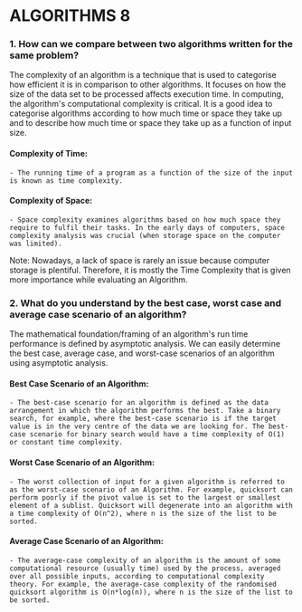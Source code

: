 # ALGORITHMS 8

### 1. How can we compare between two algorithms written for the same problem?
The complexity of an algorithm is a technique that is used to categorise how efficient it is in comparison to other algorithms. It focuses on how the size of the data set to be processed affects execution time. In computing, the algorithm's computational complexity is critical. It is a good idea to categorise algorithms according to how much time or space they take up and to describe how much time or space they take up as a function of input size.

#### Complexity of Time: 
    - The running time of a program as a function of the size of the input is known as time complexity.
#### Complexity of Space:
    - Space complexity examines algorithms based on how much space they require to fulfil their tasks. In the early days of computers, space complexity analysis was crucial (when storage space on the computer was limited).

Note: Nowadays, a lack of space is rarely an issue because computer storage is plentiful. Therefore, it is mostly the Time Complexity that is given more importance while evaluating an Algorithm.

### 2. What do you understand by the best case, worst case and average case scenario of an algorithm?
The mathematical foundation/framing of an algorithm's run time performance is defined by asymptotic analysis. We can easily determine the best case, average case, and worst-case scenarios of an algorithm using asymptotic analysis.

#### Best Case Scenario of an Algorithm:
    - The best-case scenario for an algorithm is defined as the data arrangement in which the algorithm performs the best. Take a binary search, for example, where the best-case scenario is if the target value is in the very centre of the data we are looking for. The best-case scenario for binary search would have a time complexity of O(1) or constant time complexity.

#### Worst Case Scenario of an Algorithm:
    - The worst collection of input for a given algorithm is referred to as the worst-case scenario of an Algorithm. For example, quicksort can perform poorly if the pivot value is set to the largest or smallest element of a sublist. Quicksort will degenerate into an algorithm with a time complexity of O(n^2), where n is the size of the list to be sorted.

#### Average Case Scenario of an Algorithm:
    - The average-case complexity of an algorithm is the amount of some computational resource (usually time) used by the process, averaged over all possible inputs, according to computational complexity theory. For example, the average-case complexity of the randomised quicksort algorithm is O(n*log(n)), where n is the size of the list to be sorted.